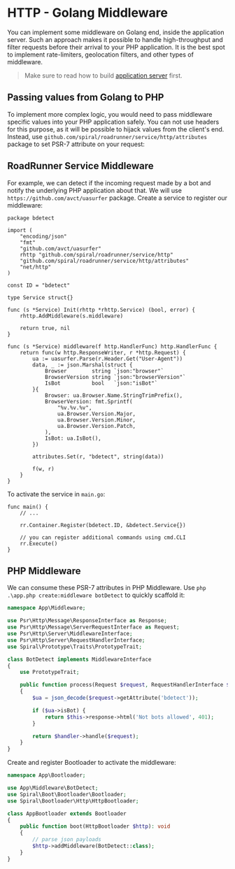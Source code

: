 # HTTP - Golang Middleware

You can implement some middleware on Golang end, inside the application server. Such an approach makes it possible to
handle high-throughput and filter requests before their arrival to your PHP application. It is the best spot to
implement rate-limiters, geolocation filters, and other types of middleware.

> Make sure to read how to build [application server](/framework/application-server.md) first.

## Passing values from Golang to PHP

To implement more complex logic, you would need to pass middleware specific values into your PHP application safely.
You can not use headers for this purpose, as it will be possible to hijack values from the client's end. Instead, use
`github.com/spiral/roadrunner/service/http/attributes` package to set PSR-7 attribute on your request:

## RoadRunner Service Middleware

For example, we can detect if the incoming request made by a bot and notify the underlying PHP application about that.
We will use `https://github.com/avct/uasurfer` package. Create a service to register our middleware:

```golang
package bdetect

import (
	"encoding/json"
	"fmt"
	"github.com/avct/uasurfer"
	rhttp "github.com/spiral/roadrunner/service/http"
	"github.com/spiral/roadrunner/service/http/attributes"
	"net/http"
)

const ID = "bdetect"

type Service struct{}

func (s *Service) Init(rhttp *rhttp.Service) (bool, error) {
	rhttp.AddMiddleware(s.middleware)

	return true, nil
}

func (s *Service) middleware(f http.HandlerFunc) http.HandlerFunc {
	return func(w http.ResponseWriter, r *http.Request) {
		ua := uasurfer.Parse(r.Header.Get("User-Agent"))
		data, _ := json.Marshal(struct {
			Browser        string `json:"browser"`
			BrowserVersion string `json:"browserVersion"`
			IsBot          bool   `json:"isBot"`
		}{
			Browser: ua.Browser.Name.StringTrimPrefix(),
			BrowserVersion: fmt.Sprintf(
				"%v.%v.%v",
				ua.Browser.Version.Major,
				ua.Browser.Version.Minor,
				ua.Browser.Version.Patch,
			),
			IsBot: ua.IsBot(),
		})

		attributes.Set(r, "bdetect", string(data))

		f(w, r)
	}
}
```

To activate the service in `main.go`:

```golang
func main() {
    // ...

	rr.Container.Register(bdetect.ID, &bdetect.Service{})

	// you can register additional commands using cmd.CLI
	rr.Execute()
}
```

## PHP Middleware

We can consume these PSR-7 attributes in PHP Middleware. Use `php .\app.php create:middleware botDetect` to quickly
scaffold it:

```php
namespace App\Middleware;

use Psr\Http\Message\ResponseInterface as Response;
use Psr\Http\Message\ServerRequestInterface as Request;
use Psr\Http\Server\MiddlewareInterface;
use Psr\Http\Server\RequestHandlerInterface;
use Spiral\Prototype\Traits\PrototypeTrait;

class BotDetect implements MiddlewareInterface
{
    use PrototypeTrait;

    public function process(Request $request, RequestHandlerInterface $handler): Response
    {
        $ua = json_decode($request->getAttribute('bdetect'));

        if ($ua->isBot) {
            return $this->response->html('Not bots allowed', 401);
        }

        return $handler->handle($request);
    }
}
```

Create and register Bootloader to activate the middleware:

```php
namespace App\Bootloader;

use App\Middleware\BotDetect;
use Spiral\Boot\Bootloader\Bootloader;
use Spiral\Bootloader\Http\HttpBootloader;

class AppBootloader extends Bootloader
{
    public function boot(HttpBootloader $http): void
    {
        // parse json payloads
        $http->addMiddleware(BotDetect::class);
    }
}
```
